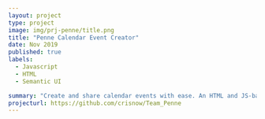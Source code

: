 ```yaml
---
layout: project
type: project
image: img/prj-penne/title.png
title: "Penne Calendar Event Creator"
date: Nov 2019
published: true
labels:
  - Javascript
  - HTML
  - Semantic UI

summary: "Create and share calendar events with ease. An HTML and JS-based project for ICS 414."
projecturl: https://github.com/crisnow/Team_Penne
---
```

